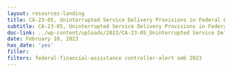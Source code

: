```yaml
---
layout: resources-landing
title: CA-23-05, Uninterrupted Service Delivery Provisions in Federal Financial Assistance Awards and Subawards
subtitle: CA-23-05, Uninterrupted Service Delivery Provisions in Federal Financial Assistance Awards and Subawards
doc-link: ../wp-content/uploads/2023/CA-23-05_Uninterrupted Service Delivery Provisions.pdf
date: February 10, 2023
has_date: 'yes'
filler: 
filters: federal-financial-assistance controller-alert omb 2023
---
```

